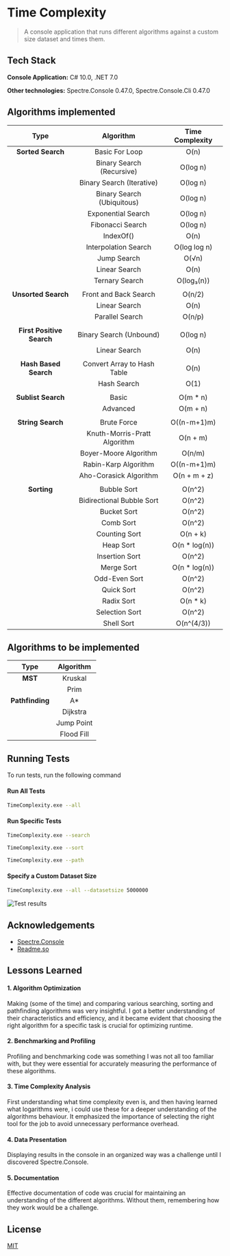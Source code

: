 
# Time Complexity

>A console application that runs different algorithms against a custom size dataset and times them.


## Tech Stack

**Console Application:** C# 10.0, .NET 7.0

**Other technologies:** Spectre.Console 0.47.0, Spectre.Console.Cli 0.47.0

## Algorithms implemented
| **Type** | **Algorithm** | **Time Complexity** |
|:---:|:---:|:---:|
| **Sorted Search** | Basic For Loop | O(n) |
|  | Binary Search (Recursive) | O(log n) |
|  | Binary Search (Iterative) | O(log n) |
|  | Binary Search (Ubiquitous) | O(log n) |
|  | Exponential Search | O(log n) |
|  | Fibonacci Search | O(log n) |
|  | IndexOf() | O(n) |
|  | Interpolation Search | O(log log n) |
|  | Jump Search | O(√n) |
|  | Linear Search | O(n) |
|  | Ternary Search | O(log₃(n)) |
|  |  |  |
| **Unsorted Search** | Front and Back Search | O(n/2) |
|  | Linear Search | O(n) |
|  | Parallel Search | O(n/p) |
|  |  |  |
| **First Positive Search** | Binary Search (Unbound) | O(log n) |
|  | Linear Search | O(n) |
|  |  |  |
| **Hash Based Search** | Convert Array to Hash Table | O(n) |
|  | Hash Search | O(1) |
|  |  |  |
| **Sublist Search** | Basic | O(m * n) |
|  | Advanced | O(m + n) |
|  |  |  |
| **String Search** | Brute Force | O((n-m+1)m) |
|  | Knuth-Morris-Pratt Algorithm | O(n + m) |
|  | Boyer-Moore Algorithm | O(n/m) |
|  | Rabin-Karp Algorithm | O((n-m+1)m) |
|  | Aho-Corasick Algorithm | O(n + m + z) |
|  |  |  |
| **Sorting** | Bubble Sort | O(n^2) |
|  | Bidirectional Bubble Sort | O(n^2) |
|  | Bucket Sort | O(n^2) |
|  | Comb Sort | O(n^2) |
|  | Counting Sort | O(n + k) |
|  | Heap Sort | O(n * log(n)) |
|  | Insertion Sort | O(n^2) |
|  | Merge Sort | O(n * log(n)) |
|  | Odd-Even Sort | O(n^2) |
|  | Quick Sort | O(n^2) |
|  | Radix Sort | O(n * k) |
|  | Selection Sort | O(n^2) |
|  | Shell Sort | O(n^(4/3)) |

## Algorithms to be implemented
| **Type** | **Algorithm** |
|:---:|:---:|
| **MST** | Kruskal |
|  | Prim |
| **Pathfinding** | A* |
|  | Dijkstra |
|  | Jump Point |
|  | Flood Fill |


## Running Tests

To run tests, run the following command

#### Run All Tests
```bash
TimeComplexity.exe --all
```

#### Run Specific Tests

```bash
TimeComplexity.exe --search
```

```bash
TimeComplexity.exe --sort
```

```bash
TimeComplexity.exe --path
```

#### Specify a Custom Dataset Size

```bash
TimeComplexity.exe --all --datasetsize 5000000
```
![Test results](https://github.com/StianSundby/TimeComplexity/assets/88629622/44bf478d-e149-47f0-9b1a-ee6a299e474e)

## Acknowledgements
 - [Spectre.Console](https://spectreconsole.net/)
 - [Readme.so](https://readme.so/)


## Lessons Learned

#### 1. Algorithm Optimization
Making (some of the time) and comparing various searching, sorting and pathfinding algorithms was very insightful. I got a better understanding of their characteristics and efficiency, and it became evident that choosing the right algorithm for a specific task is crucial for optimizing runtime.

#### 2. Benchmarking and Profiling
Profiling and benchmarking code was something I was not all too familiar with, but they were essential for accurately measuring the performance of these algorithms.

#### 3. Time Complexity Analysis
First understanding what time complexity even is, and then having learned what logarithms were, i could use these for a deeper understanding of the algorithms behaviour. It emphasized the importance of selecting the right tool for the job to avoid unnecessary performance overhead.

#### 4. Data Presentation
Displaying results in the console in an organized way was a challenge until I discovered Spectre.Console.


#### 5. Documentation
Effective documentation of code was crucial for maintaining an understanding of the different algorithms. Without them, remembering how they work would be a challenge.
## License

[MIT](https://choosealicense.com/licenses/mit/)

